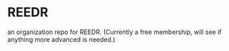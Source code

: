 # REEDR
an organization repo for REEDR.  (Currently a free membership, will see if anything more advanced is needed.)
